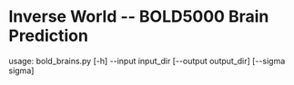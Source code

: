 # Inverse World -- BOLD5000 Brain Prediction
usage: bold_brains.py [-h] --input input_dir [--output output_dir]
                      [--sigma sigma]